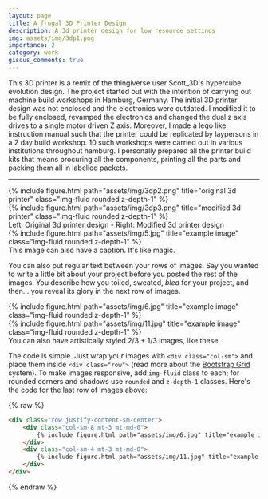 ```yaml
---
layout: page
title: A frugal 3D Printer Design
description: A 3d printer design for low resource settings
img: assets/img/3dp1.png
importance: 2
category: work
giscus_comments: true
---
```


This 3D printer is a remix of the thingiverse user Scott_3D's hypercube evolution design. The project started out with the intention of carrying out machine build workshops in Hamburg, Germany. The initial 3D printer design was not enclosed and the electronics were outdated. I modified it to be fully enclosed, revamped the electronics and changed the dual z axis drives to a single motor driven Z axis. Moreover, I made a lego like instruction manual such that the printer could be replicated by laypersons in a 2 day build workshop. 10 such workshops were carried out in various institutions throughout hamburg. I personally prepared all the printer build kits that means procuring all the components, printing all the parts and packing them all in labelled packets.

---

<div class="row">
    <div class="col-sm mt-3 mt-md-0">
        {% include figure.html path="assets/img/3dp2.png" title="original 3d printer" class="img-fluid rounded z-depth-1" %}
    </div>
    <div class="col-sm mt-3 mt-md-0">
        {% include figure.html path="assets/img/3dp3.png" title="modified 3d printer" class="img-fluid rounded z-depth-1" %}
    </div>
</div>
<div class="caption">
    Left: Original 3d printer design - Right: Modified 3d printer design
</div>

<div class="row">
    <div class="col-sm mt-3 mt-md-0">
        {% include figure.html path="assets/img/5.jpg" title="example image" class="img-fluid rounded z-depth-1" %}
    </div>
</div>
<div class="caption">
    This image can also have a caption. It's like magic.
</div>

You can also put regular text between your rows of images.
Say you wanted to write a little bit about your project before you posted the rest of the images.
You describe how you toiled, sweated, *bled* for your project, and then... you reveal its glory in the next row of images.


<div class="row justify-content-sm-center">
    <div class="col-sm-8 mt-3 mt-md-0">
        {% include figure.html path="assets/img/6.jpg" title="example image" class="img-fluid rounded z-depth-1" %}
    </div>
    <div class="col-sm-4 mt-3 mt-md-0">
        {% include figure.html path="assets/img/11.jpg" title="example image" class="img-fluid rounded z-depth-1" %}
    </div>
</div>
<div class="caption">
    You can also have artistically styled 2/3 + 1/3 images, like these.
</div>


The code is simple.
Just wrap your images with `<div class="col-sm">` and place them inside `<div class="row">` (read more about the <a href="https://getbootstrap.com/docs/4.4/layout/grid/">Bootstrap Grid</a> system).
To make images responsive, add `img-fluid` class to each; for rounded corners and shadows use `rounded` and `z-depth-1` classes.
Here's the code for the last row of images above:

{% raw %}
```html
<div class="row justify-content-sm-center">
    <div class="col-sm-8 mt-3 mt-md-0">
        {% include figure.html path="assets/img/6.jpg" title="example image" class="img-fluid rounded z-depth-1" %}
    </div>
    <div class="col-sm-4 mt-3 mt-md-0">
        {% include figure.html path="assets/img/11.jpg" title="example image" class="img-fluid rounded z-depth-1" %}
    </div>
</div>
```
{% endraw %}
